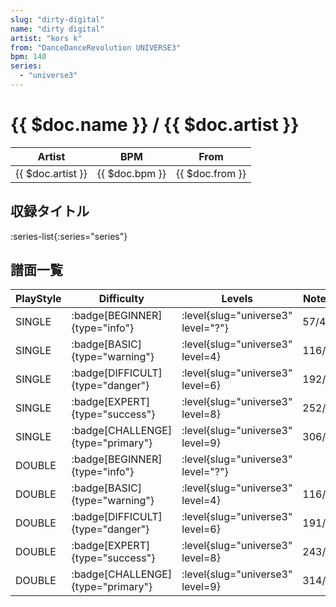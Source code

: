 ```yaml
---
slug: "dirty-digital"
name: "dirty digital"
artist: "kors k"
from: "DanceDanceRevolution UNIVERSE3"
bpm: 140
series:
  - "universe3"
---
```


# {{ $doc.name }} / {{ $doc.artist }}

|Artist|BPM|From|
|------|---|----|
|{{ $doc.artist }}|{{ $doc.bpm }}|{{ $doc.from }}|

## 収録タイトル

:series-list{:series="series"}

## 譜面一覧

|PlayStyle|Difficulty|Levels|Notes|Movie|
|---------|----------|------|-----|-----|
|SINGLE| :badge[BEGINNER]{type="info"}|<div class="field is-grouped is-grouped-multiline"> :level{slug="universe3" level="?"}</div>|57/4||
|SINGLE| :badge[BASIC]{type="warning"}|<div class="field is-grouped is-grouped-multiline"> :level{slug="universe3" level=4}</div>|116/4||
|SINGLE| :badge[DIFFICULT]{type="danger"}|<div class="field is-grouped is-grouped-multiline"> :level{slug="universe3" level=6}</div>|192/5||
|SINGLE| :badge[EXPERT]{type="success"}|<div class="field is-grouped is-grouped-multiline"> :level{slug="universe3" level=8}</div>|252/5||
|SINGLE| :badge[CHALLENGE]{type="primary"}|<div class="field is-grouped is-grouped-multiline"> :level{slug="universe3" level=9}</div>|306/2||
|DOUBLE| :badge[BEGINNER]{type="info"}|<div class="field is-grouped is-grouped-multiline"> :level{slug="universe3" level="?"}</div>|||
|DOUBLE| :badge[BASIC]{type="warning"}|<div class="field is-grouped is-grouped-multiline"> :level{slug="universe3" level=4}</div>|116/4||
|DOUBLE| :badge[DIFFICULT]{type="danger"}|<div class="field is-grouped is-grouped-multiline"> :level{slug="universe3" level=6}</div>|191/5||
|DOUBLE| :badge[EXPERT]{type="success"}|<div class="field is-grouped is-grouped-multiline"> :level{slug="universe3" level=8}</div>|243/7||
|DOUBLE| :badge[CHALLENGE]{type="primary"}|<div class="field is-grouped is-grouped-multiline"> :level{slug="universe3" level=9}</div>|314/2||
